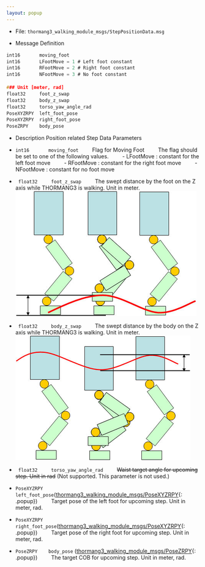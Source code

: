 ```yaml
---
layout: popup
---
```


- File: `thormang3_walking_module_msgs/StepPositionData.msg`

- Message Definition
 ```c
 int16       moving_foot
 int16       LFootMove = 1 # Left foot constant
 int16       RFootMove = 2 # Right foot constant
 int16       NFootMove = 3 # No foot constant

 ### Unit [meter, rad]
 float32     foot_z_swap
 float32     body_z_swap
 float32     torso_yaw_angle_rad
 PoseXYZRPY  left_foot_pose
 PoseXYZRPY  right_foot_pose
 PoseZRPY    body_pose
 ```

- Description
Position related Step Data Parameters
* `int16       moving_foot`
&emsp;&emsp; Flag for Moving Foot
&emsp;&emsp; The flag should be set to one of the following values.
&emsp;&emsp; - LFootMove : constant for the left foot move
&emsp;&emsp; - RFootMove : constant for the right foot move
&emsp;&emsp; - NFootMove : constant for no foot move



* ` float32     foot_z_swap`
&emsp;&emsp; The swept distance by the foot on the Z axis while THORMANG3 is walking. Unit in meter.
&emsp;&emsp;
![foot_z_wap](/assets/images/platform/op3/op3_walking_module_image152.jpg)

* ` float32     body_z_swap`
&emsp;&emsp; The swept distance by the body on the Z axis while THORMANG3 is walking. Unit in meter.
&emsp;&emsp; ![body_z_wap](/assets/images/platform/op3/op3_walking_module_image154.jpg)

* ` float32     torso_yaw_angle_rad`
&emsp;&emsp; ~~Waist target angle for upcoming step. Unit in rad~~ (Not supported. This parameter is not used.)

* `PoseXYZRPY  left_foot_pose`([thormang3_walking_module_msgs/PoseXYZRPY]{: .popup})
&emsp;&emsp; Target pose of the left foot for upcoming step. Unit in meter, rad.

* `PoseXYZRPY  right_foot_pose`([thormang3_walking_module_msgs/PoseXYZRPY]{: .popup})
&emsp;&emsp; Target pose of the right foot for upcoming step. Unit in meter, rad.

* `PoseZRPY    body_pose` ([thormang3_walking_module_msgs/PoseZRPY]{: .popup})
&emsp;&emsp; The target COB for upcoming step. Unit in meter, rad.

[thormang3_walking_module_msgs/PoseXYZRPY]: /docs/en/popup/PoseXYZRPY.msg/
[thormang3_walking_module_msgs/PoseZRPY]: /docs/en/popup/PoseZRPY.msg/
